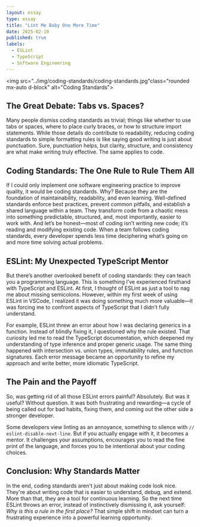 ```yaml
---
layout: essay
type: essay
title: "Lint Me Baby One More Time"
date: 2025-02-10
published: true
labels:
  - ESLint
  - TypeScript
  - Software Engineering
---
```


<img src="../img/coding-standards/coding-standards.jpg"class="rounded mx-auto d-block" alt="Coding Standards">

## **The Great Debate: Tabs vs. Spaces?**

Many people dismiss coding standards as trivial; things like whether to use tabs or spaces, where to place curly braces, or how to structure import statements. While those details do contribute to readability, reducing coding standards to simple formatting rules is like saying good writing is just about punctuation. Sure, punctuation helps, but clarity, structure, and consistency are what make writing truly effective. The same applies to code.

## **Coding Standards: The One Rule to Rule Them All**

If I could only implement one software engineering practice to improve quality, it would be coding standards. Why? Because they are the foundation of maintainability, readability, and even learning. Well-defined standards enforce best practices, prevent common pitfalls, and establish a shared language within a team. They transform code from a chaotic mess into something predictable, structured, and, most importantly, easier to work with. And let’s be honest—most of coding isn’t writing new code; it’s reading and modifying existing code. When a team follows coding standards, every developer spends less time deciphering what’s going on and more time solving actual problems.

## **ESLint: My Unexpected TypeScript Mentor**

But there’s another overlooked benefit of coding standards: they can teach you a programming language. This is something I’ve experienced firsthand with TypeScript and ESLint. At first, I thought of ESLint as just a tool to nag me about missing semicolons. However, within my first week of using ESLint in VSCode, I realized it was doing something much more valuable—it was forcing me to confront aspects of TypeScript that I didn’t fully understand. 

For example, ESLint threw an error about how I was declaring generics in a function. Instead of blindly fixing it, I questioned why the rule existed. That curiosity led me to read the TypeScript documentation, which deepened my understanding of type inference and proper generic usage. The same thing happened with intersection vs. union types, immutability rules, and function signatures. Each error message became an opportunity to refine my approach and write better, more idiomatic TypeScript.

## **The Pain and the Payoff**

So, was getting rid of all those ESLint errors painful? Absolutely. But was it useful? Without question. It was both frustrating and rewarding—a cycle of being called out for bad habits, fixing them, and coming out the other side a stronger developer. 

Some developers view linting as an annoyance, something to silence with `// eslint-disable-next-line`. But if you actually engage with it, it becomes a mentor. It challenges your assumptions, encourages you to read the fine print of the language, and forces you to be intentional about your coding choices. 

## **Conclusion: Why Standards Matter**

In the end, coding standards aren't just about making code look nice. They're about writing code that is easier to understand, debug, and extend. More than that, they are a tool for continuous learning. So the next time ESLint throws an error, instead of instinctively dismissing it, ask yourself: *Why is this a rule in the first place?* That simple shift in mindset can turn a frustrating experience into a powerful learning opportunity.


